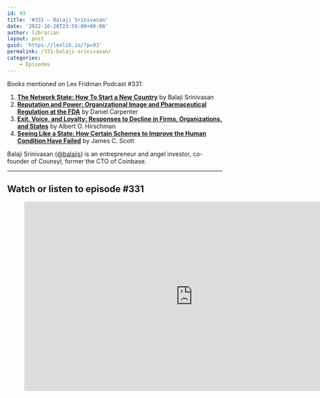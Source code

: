 ```yaml
---
id: 93
title: '#331 – Balaji Srinivasan'
date: '2022-10-20T23:59:00+00:00'
author: librarian
layout: post
guid: 'https://lexlib.io/?p=93'
permalink: /331-balaji-srinivasan/
categories:
    - Episodes
---
```


Books mentioned on Lex Fridman Podcast #331:

1. **[The Network State: How To Start a New Country](https://amzn.to/3U0djzH)** by Balaji Srinivasan
2. **[Reputation and Power: Organizational Image and Pharmaceutical Regulation at the FDA](https://amzn.to/3hMvj2W)** by Daniel Carpenter
3. **[Exit, Voice, and Loyalty: Responses to Decline in Firms, Organizations, and States](https://amzn.to/3Ek7dnG)** by Albert O. Hirschman
4. **[Seeing Like a State: How Certain Schemes to Improve the Human Condition Have Failed](https://amzn.to/3V3jQu1)** by James C. Scott

Balaji Srinivasan ([@balajis](https://twitter.com/balajis)) is an entrepreneur and angel investor, co-founder of Counsyl, former the CTO of Coinbase.

- - - - - -

## Watch or listen to episode #331

<figure class="wp-block-embed is-type-video is-provider-youtube wp-block-embed-youtube wp-embed-aspect-16-9 wp-has-aspect-ratio"><div class="wp-block-embed__wrapper"><iframe allow="accelerometer; autoplay; clipboard-write; encrypted-media; gyroscope; picture-in-picture" allowfullscreen="" frameborder="0" height="443" loading="lazy" src="https://www.youtube.com/embed/VeH7qKZr0WI?feature=oembed" title="Balaji Srinivasan: How to Fix Government, Twitter, Science, and the FDA | Lex Fridman Podcast #331" width="788"></iframe></div></figure>